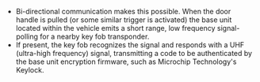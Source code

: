 * Bi-directional communication makes this possible. When the door handle is pulled (or some similar trigger is activated) the base unit located within the vehicle emits a short range, low frequency signal- polling for a nearby key fob transponder.
* If present, the key fob recognizes the signal and responds with a UHF (ultra-high frequency) signal, transmitting a code to be authenticated by the base unit encryption firmware, such as Microchip Technology's Keylock. 



